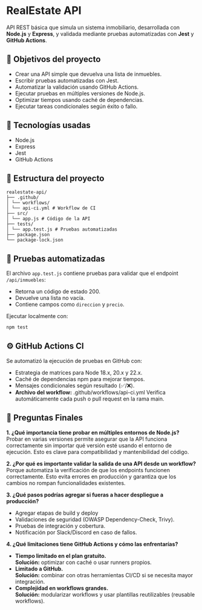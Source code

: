 # RealEstate API

API REST básica que simula un sistema inmobiliario, desarrollada con **Node.js** y **Express**, y validada mediante pruebas automatizadas con **Jest** y **GitHub Actions**.

## 📌 Objetivos del proyecto

- Crear una API simple que devuelva una lista de inmuebles.
- Escribir pruebas automatizadas con Jest.
- Automatizar la validación usando GitHub Actions.
- Ejecutar pruebas en múltiples versiones de Node.js.
- Optimizar tiempos usando caché de dependencias.
- Ejecutar tareas condicionales según éxito o fallo.

## 🚀 Tecnologías usadas

- Node.js
- Express
- Jest
- GitHub Actions


## 📁 Estructura del proyecto
```
realestate-api/
├── .github/
│ └── workflows/
│ └── api-ci.yml # Workflow de CI
├── src/
│ └── app.js # Código de la API
├── tests/
│ └── app.test.js # Pruebas automatizadas
├── package.json
└── package-lock.json
```

## 🧪 Pruebas automatizadas

El archivo `app.test.js` contiene pruebas para validar que el endpoint `/api/inmuebles`:

- Retorna un código de estado 200.
- Devuelve una lista no vacía.
- Contiene campos como `direccion` y `precio`.

Ejecutar localmente con:

```bash
npm test
```
## ⚙️ GitHub Actions CI
Se automatizó la ejecución de pruebas en GitHub con:

- Estrategia de matrices para Node 18.x, 20.x y 22.x.
- Caché de dependencias npm para mejorar tiempos.
- Mensajes condicionales según resultado (✅/❌).
- **Archivo del workflow:** .github/workflows/api-ci.yml
Verifica automáticamente cada push o pull request en la rama main.

## 📌 Preguntas Finales
**1. ¿Qué importancia tiene probar en múltiples entornos de Node.js?**  
Probar en varias versiones permite asegurar que la API funciona correctamente sin importar qué versión esté usando el entorno de ejecución. Esto es clave para compatibilidad y mantenibilidad del código.

**2. ¿Por qué es importante validar la salida de una API desde un workflow?**  
Porque automatiza la verificación de que los endpoints funcionen correctamente. Esto evita errores en producción y garantiza que los cambios no rompan funcionalidades existentes.

**3. ¿Qué pasos podrías agregar si fueras a hacer despliegue a producción?**  
- Agregar etapas de build y deploy
- Validaciones de seguridad (OWASP Dependency-Check, Trivy).
- Pruebas de integración y cobertura.
- Notificación por Slack/Discord en caso de fallos.

**4. ¿Qué limitaciones tiene GitHub Actions y cómo las enfrentarías?**  
- **Tiempo limitado en el plan gratuito.**  
 **Solución:** optimizar con caché o usar runners propios.
- **Limitado a GitHub.**  
 **Solución:** combinar con otras herramientas CI/CD si se necesita mayor integración.
- **Complejidad en workflows grandes.**  
 **Solución:** modularizar workflows y usar plantillas reutilizables (reusable workflows).
